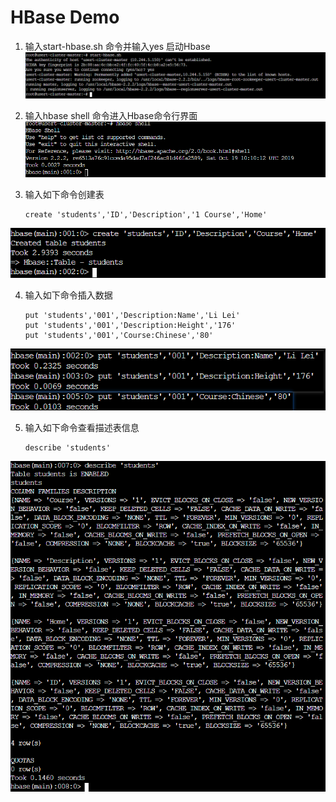 # HBase Demo

1. 输入start-hbase.sh 命令并输入yes 启动Hbase
![Start Hbase](../images/start_hbase.png "启动Hbase")

2. 输入hbase shell 命令进入Hbase命令行界面
![Hbase Shell](../images/hbase_shell.png "进入Hbase Shell")

3. 输入如下命令创建表

    ```mysql
    create 'students','ID','Description','1 Course','Home'
    ```
![Hbase Create Table](../images/hbase_create.png "创建表")

4. 输入如下命令插入数据

    ```mysql
    put 'students','001','Description:Name','Li Lei'
    put 'students','001','Description:Height','176'
    put 'students','001','Course:Chinese','80'
    ```
![Hbase Put Data](../images/hbase_put.png "插入数据")

5. 输入如下命令查看描述表信息

    ```mysql
    describe 'students'
    ```
![Hbase Describe Table](../images/hbase_describe.png "查看表信息")
